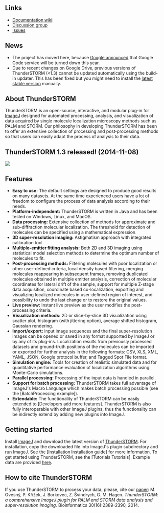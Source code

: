 ## Links
  * [Documentation wiki](https://github.com/zitmen/thunderstorm/wiki)
  * [Discussion group](http://groups.google.com/group/thunderstorm-users)
  * [Issues](https://github.com/zitmen/thunderstorm/issues)

## News
  * The project has moved here, because [Google announced](http://google-opensource.blogspot.cz/2015/03/farewell-to-google-code.html) that Google Code service will be turned down this year.
  * Due to recent changes on Google Drive, previous versions of ThunderSTORM (<1.3) cannot be updated automatically using the build-in updater. This has been fixed but you might need to install the [latest stable version](https://googledrive.com/host/0BzOGc-xMFyDYR1JaelZYQmJsaUE/builds/stable/latest.html) manually.

## About ThunderSTORM
ThunderSTORM is an open-source, interactive, and modular plug-in for [ImageJ](http://rsb.info.nih.gov/ij/) designed for automated processing, analysis, and visualization of data acquired by single molecule localization microscopy methods such as PALM and STORM. Our philosophy in developing ThunderSTORM has been to offer an extensive collection of processing and post-processing methods so that users can easily adapt the process of analysis to their data.

## ThunderSTORM 1.3 released! (2014-11-08)
<a href="https://googledrive.com/host/0BzOGc-xMFyDYR1JaelZYQmJsaUE/builds/stable/latest.html">
<img src="https://googledrive.com/host/0BzOGc-xMFyDYR1JaelZYQmJsaUE/wiki/thunderstorm-logo-download.png" />
</a>

## Features
  * **Easy to use:** The default settings are designed to produce good results on many datasets. At the same time experienced users have a lot of freedom to configure the process of data analysis according to their needs.
  * **Platform-independent:** ThunderSTORM is written in Java and has been tested on Windows, Linux, and MacOS.
  * **Data processing:** Extensive collection of methods for approximate and sub-diffraction molecular localization. The threshold for detection of molecules can be specified using a mathematical expression.
  * **3D super-resolution imaging:**  Astigmatism approach with integrated calibration tool.
  * **Multiple-emitter fitting analysis:** Both 2D and 3D imaging using statistical model selection methods to determine the optimum number of molecules to fit.
  * **Post-processing methods:** Filtering molecules with poor localization or other user-defined criteria, local density based filtering, merging molecules reappearing in subsequent frames, removing duplicated molecules obtained in multiple emitter analysis, correction of molecular coordinates for lateral drift of the sample, support for multiple Z-stage data acquisition, coordinate based co-localization, exporting and visualizing localized molecules in user-defined region of interest, and possibility to undo the last change or to restore the original values.
  * **Live preview:** Instant live preview as the user modifies the post-processing criteria.
  * **Visualization methods:** 2D or slice-by-slice 3D visualization using scatter plot, histogram (with jittering option), average shifted histogram, Gaussian rendering.
  * **Import/export:** Input image sequences and the final super-resolution images can be opened or saved in any format supported by ImageJ or by any of its plug-ins. Localization results from previously processed datasets and ground-truth positions of the molecules can be imported or exported for further analysis in the following formats: CSV, XLS, XML, YAML, JSON, Google protocol buffer, and Tagged Spot File format.
  * **Simulation engine:** Tools for creation of realistic simulated data and for quantitative performance evaluation of localization algorithms using Monte-Carlo simulations.
  * **Parallel processing:** Processing of the input data is handled in parallel.
  * **Support for batch processing:** ThunderSTORM takes full advantage of ImageJ's Macro Language which makes batch processing possible (see the [BatchProcessing example]).
  * **Extendable:** The functionality of ThunderSTORM can be easily extended to [Developers add more features]. ThunderSTORM is also fully interoperable with other ImageJ plugins, thus the functionality can be indirectly extend by adding new plugins into ImageJ.


## Getting started
Install [ImageJ](http://imagej.nih.gov/ij/index.html) and download the latest version of [ThunderSTORM](https://googledrive.com/host/0BzOGc-xMFyDYR1JaelZYQmJsaUE/builds/stable/latest.html). For installation, copy the downloaded file into ImageJ's plugin subdirectory and run ImageJ. See the [Installation Installation guide] for more information. To get started using ThunderSTORM, see the [Tutorials Tutorials]. Example data are provided [here](https://googledrive.com/host/0BzOGc-xMFyDYR1JaelZYQmJsaUE/data/12%20+%20cyl%20lens.zip).


## How to cite ThunderSTORM
If you use ThunderSTORM to process your data, please, cite our [paper](http://dx.doi.org/10.1093/bioinformatics/btu202): M. Ovesný, P. Křížek, J. Borkovec, Z. Švindrych, G. M. Hagen. _ThunderSTORM: a comprehensive ImageJ plugin for PALM and STORM data analysis and super-resolution imaging._ Bioinformatics 30(16):2389-2390, 2014.
